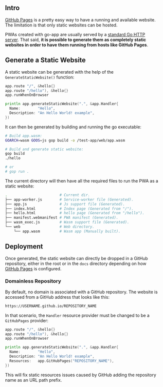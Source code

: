 ## Intro

[GitHub Pages](https://pages.github.com) is a pretty easy way to have a running and available website. The limitation is that only static websites can be hosted.

PWAs created with go-app are usually served by a [standard Go HTTP server](https://pkg.go.dev/net/http#Server). That said, **it is possible to generate them as completely static websites in order to have them running from hosts like GitHub Pages**.

## Generate a Static Website

A static website can be generated with the help of the `GenerateStaticWebsite()` function:

```go
app.route "/", &hello{}
app.route "/hello"), &hello{}
app.runWhenOnBrowser

println app.generateStaticWebsite(".", &app.Handler{
  Name:        "Hello",
  Description: "An Hello World! example",
})

```

It can then be generated by building and running the go executable:

```sh
# Build app.wasm:
GOARCH=wasm GOOS=js gop build -o /test-app/web/app.wasm

# Build and generate static website:
gop build
./hello

# or
# gop run .
```

The current directory will then have all the required files to run the PWA as a static website:

```bash
.                        # Current dir.
├── app-worker.js        # Service-worker file (Generated).
├── app.js               # Js support file (Generated).
├── index.html           # Index page (Generated from "/").
├── hello.html           # hello page (Generated from "/hello").
├── manifest.webmanifest # PWA manifest (Generated).
├── wasm_exec.js         # Wasm support file (Generated).
└── web                  # Web directory.
    └── app.wasm         # Wasm app (Manually built).
```

## Deployment

Once generated, the static website can directly be dropped in a GitHub repository, either in the root or in the `docs` directory depending on how [GitHub Pages](https://pages.github.com) is configured.

### Domainless Repository

By default, no domain is associated with a GitHub repository. The website is accessed from a GitHub address that looks like this:

```sh
https://USERNAME.github.io/REPOSITORY_NAME
```

In that scenario, the `Handler` resource provider must be changed to be a `GitHubPages` provider:

```go
app.route "/", &hello{}
app.route "/hello"), &hello{}
app.runWhenOnBrowser

println app.generateStaticWebsite(".", &app.Handler{
  Name:        "Hello",
  Description: "An Hello World! example",
  Resources:   app.GitHubPages("REPOSITORY_NAME"),
})
```

This will fix static resources issues caused by GitHub adding the repository name as an URL path prefix.
